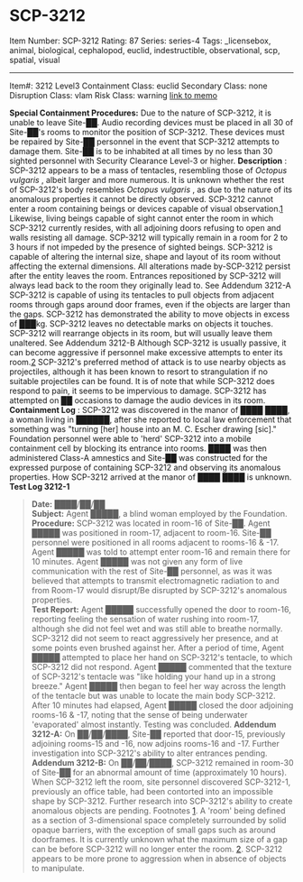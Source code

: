 # SCP-3212
Item Number: SCP-3212
Rating: 87
Series: series-4
Tags: _licensebox, animal, biological, cephalopod, euclid, indestructible, observational, scp, spatial, visual

---

Item#: 3212
Level3
Containment Class:
euclid
Secondary Class:
none
Disruption Class:
vlam
Risk Class:
warning
[link to memo](/classification-committee-memo)  

**Special Containment Procedures:** Due to the nature of SCP-3212, it is unable to leave Site-██. Audio recording devices must be placed in all 30 of Site-██'s rooms to monitor the position of SCP-3212. These devices must be repaired by Site-██ personnel in the event that SCP-3212 attempts to damage them. Site-██ is to be inhabited at all times by no less than 30 sighted personnel with Security Clearance Level-3 or higher.
**Description** : SCP-3212 appears to be a mass of tentacles, resembling those of _Octopus vulgaris_ , albeit larger and more numerous. It is unknown whether the rest of SCP-3212's body resembles _Octopus vulgaris_ , as due to the nature of its anomalous properties it cannot be directly observed.
SCP-3212 cannot enter a room containing beings or devices capable of visual observation.[1](javascript:;) Likewise, living beings capable of sight cannot enter the room in which SCP-3212 currently resides, with all adjoining doors refusing to open and walls resisting all damage. SCP-3212 will typically remain in a room for 2 to 3 hours if not impeded by the presence of sighted beings.
SCP-3212 is capable of altering the internal size, shape and layout of its room without affecting the external dimensions. All alterations made by-SCP-3212 persist after the entity leaves the room. Entrances repositioned by SCP-3212 will always lead back to the room they originally lead to. See Addendum 3212-A
SCP-3212 is capable of using its tentacles to pull objects from adjacent rooms through gaps around door frames, even if the objects are larger than the gaps. SCP-3212 has demonstrated the ability to move objects in excess of ███kg. SCP-3212 leaves no detectable marks on objects it touches. SCP-3212 will rearrange objects in its room, but will usually leave them unaltered. See Addendum 3212-B
Although SCP-3212 is usually passive, it can become aggressive if personnel make excessive attempts to enter its room.[2](javascript:;) SCP-3212's preferred method of attack is to use nearby objects as projectiles, although it has been known to resort to strangulation if no suitable projectiles can be found. It is of note that while SCP-3212 does respond to pain, it seems to be impervious to damage. SCP-3212 has attempted on ██ occasions to damage the audio devices in its room.
**Containment Log** : SCP-3212 was discovered in the manor of ████ ████, a woman living in ██████, after she reported to local law enforcement that something was "turning [her] house into an M. C. Escher drawing [sic]." Foundation personnel were able to 'herd' SCP-3212 into a mobile containment cell by blocking its entrance into rooms. ████ was then administered Class-A amnestics and Site-██ was constructed for the expressed purpose of containing SCP-3212 and observing its anomalous properties. How SCP-3212 arrived at the manor of ████ ████ is unknown.
**Test Log 3212-1**
> **Date:** ████/██/██  
>  **Subject:** Agent █████, a blind woman employed by the Foundation.  
>  **Procedure:** SCP-3212 was located in room-16 of Site-██. Agent █████ was positioned in room-17, adjacent to room-16. Site-██ personnel were positioned in all rooms adjacent to rooms-16 & -17. Agent █████ was told to attempt enter room-16 and remain there for 10 minutes. Agent █████ was not given any form of live communication with the rest of Site-██ personnel, as was it was believed that attempts to transmit electromagnetic radiation to and from Room-17 would disrupt/Be disrupted by SCP-3212's anomalous properties.  
>  **Test Report:** Agent █████ successfully opened the door to room-16, reporting feeling the sensation of water rushing into room-17, although she did not feel wet and was still able to breathe normally. SCP-3212 did not seem to react aggressively her presence, and at some points even brushed against her. After a period of time, Agent █████ attempted to place her hand on SCP-3212's tentacle, to which SCP-3212 did not respond. Agent █████ commented that the texture of SCP-3212's tentacle was "like holding your hand up in a strong breeze." Agent █████ then began to feel her way across the length of the tentacle but was unable to locate the main body SCP-3212. After 10 minutes had elapsed, Agent █████ closed the door adjoining rooms-16 & -17, noting that the sense of being underwater 'evaporated' almost instantly. Testing was concluded.
**Addendum 3212-A:** On ██/██/████, Site-██ reported that door-15, previously adjoining rooms-15 and -16, now adjoins rooms-16 and -17. Further investigation into SCP-3212's ability to alter entrances pending.
**Addendum 3212-B:** On ██/██/████, SCP-3212 remained in room-30 of Site-██ for an abnormal amount of time (approximately 10 hours). When SCP-3212 left the room, site personnel discovered SCP-3212-1, previously an office table, had been contorted into an impossible shape by SCP-3212. Further research into SCP-3212's ability to create anomalous objects are pending.
Footnotes
[1](javascript:;). A 'room' being defined as a section of 3-dimensional space completely surrounded by solid opaque barriers, with the exception of small gaps such as around doorframes. It is currently unknown what the maximum size of a gap can be before SCP-3212 will no longer enter the room.
[2](javascript:;). SCP-3212 appears to be more prone to aggression when in absence of objects to manipulate.